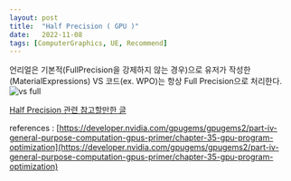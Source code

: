 ```yaml
---
layout: post
title:  "Half Precision ( GPU )"
date:   2022-11-08
tags: [ComputerGraphics, UE, Recommend]
---          
```

                 
언리얼은 기본적(FullPrecision을 강제하지 않는 경우)으로 유저가 작성한(MaterialExpressions) VS 코드(ex. WPO)는 항상 Full Precision으로 처리한다.           
![vs full](https://user-images.githubusercontent.com/33873804/200571664-4b4ce519-a3c4-40e8-a927-045fb0114457.PNG)              
                        
[Half Precision 관련 참고할만한 글](https://solidpixel.github.io/2021/11/23/floats_in_shaders.html)          
                
references : [https://developer.nvidia.com/gpugems/gpugems2/part-iv-general-purpose-computation-gpus-primer/chapter-35-gpu-program-optimization](https://developer.nvidia.com/gpugems/gpugems2/part-iv-general-purpose-computation-gpus-primer/chapter-35-gpu-program-optimization)